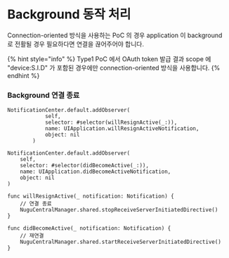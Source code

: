 # Background 동작 처리

Connection-oriented 방식을 사용하는 PoC 의 경우 application 이 background 로 전활될 경우 필요하다면 연결을 끊어주어야 합니다.

{% hint style="info" %}
Type1 PoC 에서 OAuth token 발급 결과 scope 에 "device:S.I.D" 가 포함된 경우에만 connection-oriented 방식을 사용합니다.
{% endhint %}

### Background 연결 종료

```text
NotificationCenter.default.addObserver(
            self,
            selector: #selector(willResignActive(_:)),
            name: UIApplication.willResignActiveNotification,
            object: nil
        )
        
NotificationCenter.default.addObserver(
    self,
    selector: #selector(didBecomeActive(_:)),
    name: UIApplication.didBecomeActiveNotification,
    object: nil
)

func willResignActive(_ notification: Notification) {
    // 연결 종료
    NuguCentralManager.shared.stopReceiveServerInitiatedDirective()
}

func didBecomeActive(_ notification: Notification) {
    // 재연결
    NuguCentralManager.shared.startReceiveServerInitiatedDirective()
}
```

